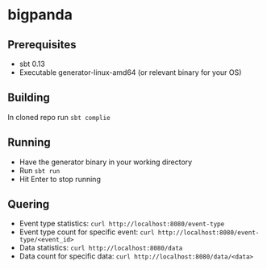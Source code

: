 # bigpanda

## Prerequisites 

* sbt 0.13
* Executable generator-linux-amd64 (or relevant binary for your OS)

## Building

In cloned repo run `sbt complie`

## Running

* Have the generator binary in your working directory
* Run `sbt run`
* Hit Enter to stop running

## Quering

* Event type statistics: `curl http://localhost:8080/event-type`
* Event type count for specific event: `curl http://localhost:8080/event-type/<event_id>`
* Data statistics: `curl http://localhost:8080/data`
* Data count for specific data: `curl http://localhost:8080/data/<data>`
